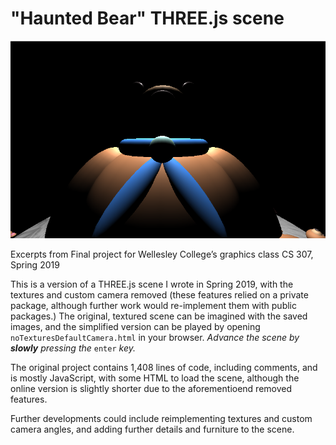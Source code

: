 # "Haunted Bear" THREE.js scene

![Bear final scene](s8.png)

Excerpts from Final project for Wellesley College’s graphics class CS 307, Spring 2019

This is a version of a THREE.js scene I wrote in Spring 2019, with the textures and custom camera removed (these features relied on a private package, although further work would re-implement them with public packages.) The original, textured scene can be imagined with the saved images, and the simplified version can be played by opening `noTexturesDefaultCamera.html` in your browser. *Advance the scene by **slowly** pressing the* `enter` *key.*

The original project contains 1,408 lines of code, including comments, and is mostly JavaScript, with some HTML to load the scene, although the online version is slightly shorter due to the aforementioend removed features.

Further developments could include reimplementing textures and custom camera angles, and adding further details and furniture to the scene.
